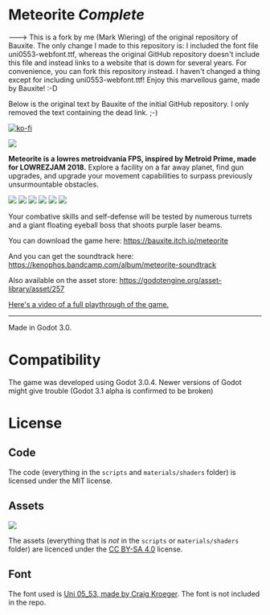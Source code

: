 # Meteorite *Complete*

---> This is a fork by me (Mark Wiering) of the original repository of Bauxite. The only change I made to this repository is: I included the font file uni0553-webfont.ttf, whereas the original GitHub repository doesn't include this file and instead links to a website that is down for several years. For convenience, you can fork this repository instead. I haven't changed a thing except for including uni0553-webfont.ttf! Enjoy this marvellous game, made by Bauxite! :-D 

Below is the original text by Bauxite of the initial GitHub repository. I only removed the text containing the dead link. ;-) 

[![ko-fi](https://www.ko-fi.com/img/githubbutton_sm.svg)](https://ko-fi.com/W7W2X7WN)

![](promo/crop/screenshot0.png)

**Meteorite is a lowres metroidvania FPS, inspired by Metroid Prime, made for LOWREZJAM 2018.** Explore a facility on a far away planet, find gun upgrades, and upgrade your movement capabilities to surpass previously unsurmountable obstacles.

![](promo/crop/screenshot1.png) ![](promo/crop/screenshot2.png) ![](promo/crop/screenshot3.png) ![](promo/crop/screenshot4.png) ![](promo/crop/screenshot5.png) ![](promo/crop/screenshot6.png) 

Your combative skills and self-defense will be tested by numerous turrets and a giant floating eyeball boss that shoots purple laser beams.

You can download the game here: https://bauxite.itch.io/meteorite

And you can get the soundtrack here: https://kenophos.bandcamp.com/album/meteorite-soundtrack

Also available on the asset store: https://godotengine.org/asset-library/asset/257

[Here's a video of a full playthrough of the game.](https://www.youtube.com/watch?v=wwO46Xt0Sf0)

----

Made in Godot 3.0. 

# Compatibility

The game was developed using Godot 3.0.4. Newer versions of Godot might give trouble (Godot 3.1 alpha is confirmed to be broken)

# License

## Code

The code (everything in the `scripts` and `materials/shaders` folder) is licensed under the MIT license.

## Assets

![](https://licensebuttons.net/l/by-sa/4.0/88x31.png)

The assets (everything that is *not* in the `scripts` or `materials/shaders` folder) are licenced under the [CC BY-SA 4.0](https://creativecommons.org/licenses/by-sa/4.0/) license.

## Font

The font used is [Uni 05_53, made by Craig Kroeger](http://www.miniml.com/fonts/uni0553/index.html). The font is not included in the repo.
